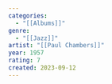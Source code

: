 ```yaml
---
categories:
  - "[[Albums]]"
genre:
  - "[[Jazz]]"
artist: "[[Paul Chambers]]"
year: 1957
rating: 7
created: 2023-09-12
---
```


